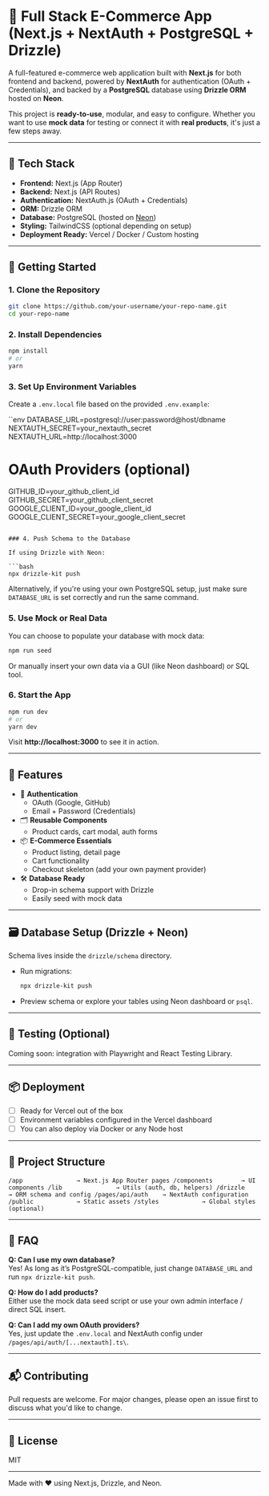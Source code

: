 # 🛒 Full Stack E-Commerce App (Next.js + NextAuth + PostgreSQL + Drizzle)

A full-featured e-commerce web application built with **Next.js** for both frontend and backend, powered by **NextAuth** for authentication (OAuth + Credentials), and backed by a **PostgreSQL** database using **Drizzle ORM** hosted on **Neon**.

This project is **ready-to-use**, modular, and easy to configure. Whether you want to use **mock data** for testing or connect it with **real products**, it's just a few steps away.

---

## 🔧 Tech Stack

- **Frontend:** Next.js (App Router)
- **Backend:** Next.js (API Routes)
- **Authentication:** NextAuth.js (OAuth + Credentials)
- **ORM:** Drizzle ORM
- **Database:** PostgreSQL (hosted on [Neon](https://neon.tech))
- **Styling:** TailwindCSS (optional depending on setup)
- **Deployment Ready:** Vercel / Docker / Custom hosting

---

## 🚀 Getting Started

### 1. Clone the Repository

```bash
git clone https://github.com/your-username/your-repo-name.git
cd your-repo-name
```

### 2. Install Dependencies

```bash
npm install
# or
yarn
```

### 3. Set Up Environment Variables

Create a `.env.local` file based on the provided `.env.example`:

``env
DATABASE_URL=postgresql://user:password@host/dbname
NEXTAUTH_SECRET=your_nextauth_secret
NEXTAUTH_URL=http://localhost:3000

# OAuth Providers (optional)
GITHUB_ID=your_github_client_id
GITHUB_SECRET=your_github_client_secret
GOOGLE_CLIENT_ID=your_google_client_id
GOOGLE_CLIENT_SECRET=your_google_client_secret
```

### 4. Push Schema to the Database

If using Drizzle with Neon:

```bash
npx drizzle-kit push
```

Alternatively, if you're using your own PostgreSQL setup, just make sure `DATABASE_URL` is set correctly and run the same command.

### 5. Use Mock or Real Data

You can choose to populate your database with mock data:

```bash
npm run seed
```

Or manually insert your own data via a GUI (like Neon dashboard) or SQL tool.

### 6. Start the App

```bash
npm run dev
# or
yarn dev
```

Visit **http://localhost:3000** to see it in action.

---

## 🧩 Features

- 🔐 **Authentication**
  - OAuth (Google, GitHub)
  - Email + Password (Credentials)
- 🗂️ **Reusable Components**
  - Product cards, cart modal, auth forms
- 📦 **E-Commerce Essentials**
  - Product listing, detail page
  - Cart functionality
  - Checkout skeleton (add your own payment provider)
- 🛠️ **Database Ready**
  - Drop-in schema support with Drizzle
  - Easily seed with mock data

---

## 🗃️ Database Setup (Drizzle + Neon)

Schema lives inside the `drizzle/schema` directory.

- Run migrations:
  ```bash
  npx drizzle-kit push
  ```
- Preview schema or explore your tables using Neon dashboard or `psql`.

---

## 🧪 Testing (Optional)

Coming soon: integration with Playwright and React Testing Library.

---

## 📦 Deployment

- [ ] Ready for Vercel out of the box
- [ ] Environment variables configured in the Vercel dashboard
- [ ] You can also deploy via Docker or any Node host

---

## 📁 Project Structure

``
/app               → Next.js App Router pages
/components        → UI components
/lib               → Utils (auth, db, helpers)
/drizzle           → ORM schema and config
/pages/api/auth    → NextAuth configuration
/public            → Static assets
/styles            → Global styles (optional)
``

---

## 🙋 FAQ

**Q: Can I use my own database?**  
Yes! As long as it’s PostgreSQL-compatible, just change `DATABASE_URL` and run `npx drizzle-kit push`.

**Q: How do I add products?**  
Either use the mock data seed script or use your own admin interface / direct SQL insert.

**Q: Can I add my own OAuth providers?**  
Yes, just update the `.env.local` and NextAuth config under `/pages/api/auth/[...nextauth].ts\`.

---

## 📬 Contributing

Pull requests are welcome. For major changes, please open an issue first to discuss what you'd like to change.

---

## 📄 License

MIT

---

Made with ❤️ using Next.js, Drizzle, and Neon.
